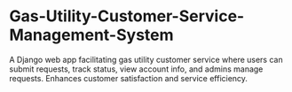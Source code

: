 # Gas-Utility-Customer-Service-Management-System
A Django web app facilitating gas utility customer service where users can submit requests, track status, view account info, and admins manage requests. Enhances customer satisfaction and service efficiency.
